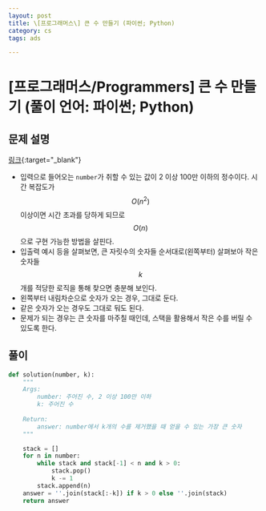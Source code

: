 ```yaml
---
layout: post
title: \[프로그래머스\] 큰 수 만들기 (파이썬; Python)
category: cs
tags: ads

---
```


# [프로그래머스/Programmers] 큰 수 만들기 (풀이 언어: 파이썬; Python)
## 문제 설명
[링크](https://school.programmers.co.kr/learn/courses/30/lessons/42883){:target="_blank"}

- 입력으로 들어오는 `number`가 취할 수 있는 값이 2 이상 100만 이하의 정수이다. 시간 복잡도가 $$O(n^2)$$ 이상이면 시간 초과를 당하게 되므로 $$O(n)$$으로 구현 가능한 방법을 살핀다.
- 입출력 예시 등을 살펴보면, 큰 자릿수의 숫자들 순서대로(왼쪽부터) 살펴보아 작은 숫자들 $$k$$개를 적당한 로직을 통해 찾으면 충분해 보인다.
- 왼쪽부터 내림차순으로 숫자가 오는 경우, 그대로 둔다.
- 같은 숫자가 오는 경우도 그대로 둬도 된다.
- 문제가 되는 경우는 큰 숫자를 마주칠 때인데, 스택을 활용해서 작은 수를 버릴 수 있도록 한다.

## 풀이

```python
def solution(number, k):
    """
    Args:
        number: 주어진 수, 2 이상 100만 이하
        k: 주어진 수
        
    Return:
        answer: number에서 k개의 수를 제거했을 때 얻을 수 있는 가장 큰 숫자
    """

    stack = []
    for n in number:
        while stack and stack[-1] < n and k > 0:
            stack.pop()
            k -= 1
        stack.append(n)
    answer = ''.join(stack[:-k]) if k > 0 else ''.join(stack)
    return answer
```

<!-- ## 참고 -->